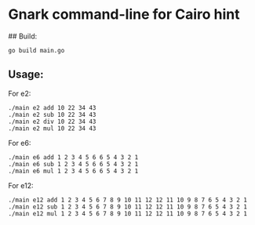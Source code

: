 # Gnark command-line for Cairo hint

## Build:

```
go build main.go
```

## Usage:

For e2:

```
./main e2 add 10 22 34 43
./main e2 sub 10 22 34 43
./main e2 div 10 22 34 43
./main e2 mul 10 22 34 43
```

For e6:

```
./main e6 add 1 2 3 4 5 6 6 5 4 3 2 1
./main e6 sub 1 2 3 4 5 6 6 5 4 3 2 1
./main e6 mul 1 2 3 4 5 6 6 5 4 3 2 1
```

For e12:

```
./main e12 add 1 2 3 4 5 6 7 8 9 10 11 12 12 11 10 9 8 7 6 5 4 3 2 1
./main e12 sub 1 2 3 4 5 6 7 8 9 10 11 12 12 11 10 9 8 7 6 5 4 3 2 1
./main e12 mul 1 2 3 4 5 6 7 8 9 10 11 12 12 11 10 9 8 7 6 5 4 3 2 1
```
